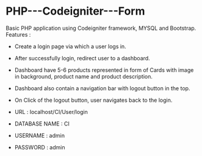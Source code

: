 # PHP---Codeigniter---Form

Basic PHP application using Codeigniter framework, MYSQL and Bootstrap.
Features :
- Create a login page via which a user logs in.
- After successfully login, redirect user to a dashboard.
- Dashboard have 5-6 products represented in form of Cards with image in background, product name and product description.
- Dashboard also contain a navigation bar with logout button in the top.
- On Click of the logout button, user navigates back to the login.

- URL : localhost/CI/User/login
- DATABASE NAME : CI
- USERNAME : admin
- PASSWORD : admin
